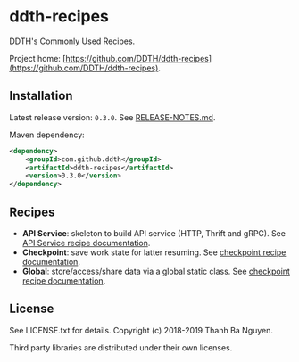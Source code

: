 # ddth-recipes

DDTH's Commonly Used Recipes.

Project home:
[https://github.com/DDTH/ddth-recipes](https://github.com/DDTH/ddth-recipes).


## Installation

Latest release version: `0.3.0`. See [RELEASE-NOTES.md](RELEASE-NOTES.md).

Maven dependency:

```xml
<dependency>
	<groupId>com.github.ddth</groupId>
	<artifactId>ddth-recipes</artifactId>
	<version>0.3.0</version>
</dependency>
```

## Recipes

- **API Service**: skeleton to build API service (HTTP, Thrift and gRPC). See [API Service recipe documentation](src/main/java/com/github/ddth/recipes/apiservice/README.md).
- **Checkpoint**: save work state for latter resuming. See [checkpoint recipe documentation](src/main/java/com/github/ddth/recipes/checkpoint/README.md).
- **Global**: store/access/share data via a global static class. See [checkpoint recipe documentation](src/main/java/com/github/ddth/recipes/global/README.md).


## License

See LICENSE.txt for details. Copyright (c) 2018-2019 Thanh Ba Nguyen.

Third party libraries are distributed under their own licenses.
